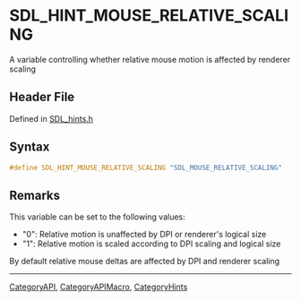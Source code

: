 # SDL_HINT_MOUSE_RELATIVE_SCALING

A variable controlling whether relative mouse motion is affected by renderer scaling

## Header File

Defined in [SDL_hints.h](https://github.com/libsdl-org/SDL/blob/SDL2/include/SDL_hints.h)

## Syntax

```c
#define SDL_HINT_MOUSE_RELATIVE_SCALING "SDL_MOUSE_RELATIVE_SCALING"
```

## Remarks

This variable can be set to the following values:

- "0": Relative motion is unaffected by DPI or renderer's logical size
- "1": Relative motion is scaled according to DPI scaling and logical size

By default relative mouse deltas are affected by DPI and renderer scaling

----
[CategoryAPI](CategoryAPI), [CategoryAPIMacro](CategoryAPIMacro), [CategoryHints](CategoryHints)

